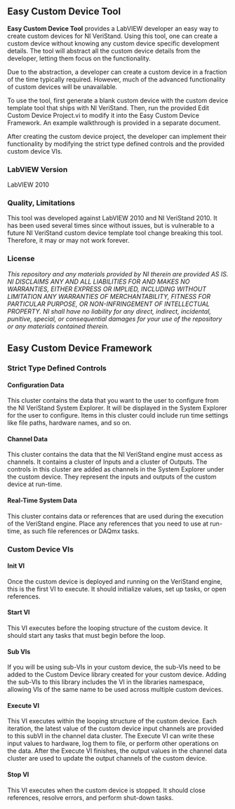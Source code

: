 ## Easy Custom Device Tool ##

**Easy Custom Device Tool** provides a LabVIEW developer  an easy way to create custom devices for NI VeriStand. Using this tool, one can create a custom device without knowing any custom device specific development details. The tool will abstract all the custom device details from the developer, letting them focus on the functionality.

Due to the abstraction, a developer can create a custom device in a fraction of the time typically required. However, much of the advanced functionality of custom devices will be unavailable.

To use the tool, first generate a blank custom device with the custom device template tool that ships with NI VeriStand. Then, run the provided Edit Custom Device Project.vi to modify it into the Easy Custom Device Framework. An example walkthrough is provided in a separate document.

After creating the custom device project, the developer can implement their functionality by modifying the strict type defined controls and the provided custom device VIs.

### LabVIEW Version ###

LabVIEW 2010

### Quality, Limitations ###

This tool was developed against LabVIEW 2010 and NI VeriStand 2010. It has been used several times since without issues, but is vulnerable to a future NI VeriStand custom device template tool change breaking this tool. Therefore, it may or may not work forever.

### License ###

*This repository and any materials provided by NI therein are provided AS IS. NI DISCLAIMS ANY AND ALL LIABILITIES FOR AND MAKES NO WARRANTIES, EITHER EXPRESS OR IMPLIED, INCLUDING WITHOUT LIMITATION ANY WARRANTIES OF MERCHANTABILITY, FITNESS FOR  PARTICULAR PURPOSE, OR NON-INFRINGEMENT OF INTELLECTUAL PROPERTY. NI shall have no liability for any direct, indirect, incidental, punitive, special, or consequential damages for your use of the repository or any materials contained therein.*

## Easy Custom Device Framework ##
### Strict Type Defined Controls  ####
#### Configuration Data  ####
This cluster contains the data that you want to the user to configure from the NI VeriStand System Explorer. It will be displayed in the System Explorer for the user to configure. Items in this cluster could include run time settings like file paths, hardware names, and so on. 

#### Channel Data ####
This cluster contains the data that the NI VeriStand engine must access as channels. It contains a cluster of Inputs and a cluster of Outputs. The controls in this cluster are added as channels in the System Explorer under the custom device. They represent the inputs and outputs of the custom device at run-time.

#### Real-Time System Data ####
This cluster contains data or references that are used during the execution of the VeriStand engine. Place any references that you need to use at run-time, as such file references or DAQmx tasks. 

### Custom Device VIs ###
#### Init VI ####
Once the custom device is deployed and running on the VeriStand engine, this is the first VI to execute. It should initialize values, set up tasks, or open references. 

#### Start VI ####
This VI executes before the looping structure of the custom device. It should start any tasks that must begin before the loop. 

#### Sub VIs ####
If you will be using sub-VIs in your custom device, the sub-VIs need to be added to the Custom Device library created for your custom device. Adding the sub-VIs to this library includes the VI in the libraries namespace, allowing VIs of the same name to be used across multiple custom devices.  

#### Execute VI ####
This VI executes within the looping structure of the custom device. Each iteration, the latest value of the custom device input channels are provided to this subVI in the channel data cluster. The Execute VI can write these input values to hardware, log them to file, or perform other operations on the data. After the Execute VI finishes, the output values in the channel data cluster are used to update the output channels of the custom device.

#### Stop VI ####
This VI executes when the custom device is stopped. It should close references, resolve errors, and perform shut-down tasks. 